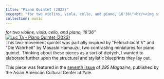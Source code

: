 ```yaml
---
title: "Piano Quintet (2023)"
excerpt: "for two violins, viola, cello, and piano, 18'36\"<br/><img src='https://img.youtube.com/vi/Hk-ibIDhY2s/0.jpg'>"
collection: music
---
```


_for two violins, viola, cello, and piano, 18'36"_\
[![Luc Ta - Piano Quintet (2023)](https://img.youtube.com/vi/Hk-ibIDhY2s/0.jpg)](https://www.youtube.com/watch?v=Hk-ibIDhY2s&list=PLYZn6AEJG5Oc9pHJ__hMAyvc0bUI8K-Ql&index=1)\
This two-movement quintet was partially inspired by "Feldschlacht V" and "Die Wahrheit" by Masashi Hamauzu, two contrasting miniatures for piano quintet. Thinking about these pieces as a sort of diptych, I wanted to elaborate further upon the structural and stylistic blueprints they lay out.

This piece was featured in the [seventh issue](https://aacc.yalecollege.yale.edu/resources/295-magazine) of _295 Magazine_, published by the Asian American Cultural Center at Yale.
